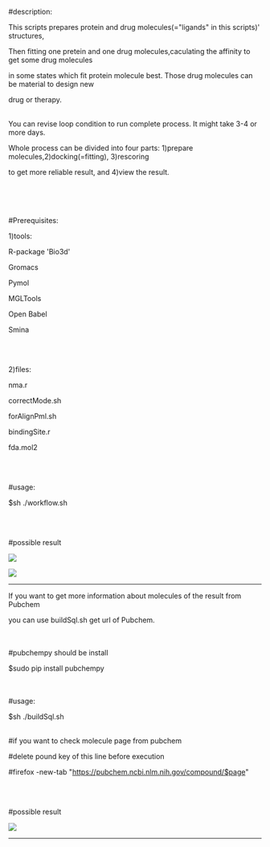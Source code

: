 
#description:                                                                                      
                                                                                                  
This scripts prepares protein and drug molecules(="ligands" in this scripts)' structures,         

Then fitting one pretein and one drug molecules,caculating the affinity to get some drug molecules

in some states which fit protein molecule best. Those drug molecules can be material to design new

drug or therapy.<br /><br />

You can revise loop condition to run complete process. It might take 3-4 or more days.

Whole process can be divided into four parts: 1)prepare molecules,2)docking(=fitting), 3)rescoring

to get more reliable result, and 4)view the result.

<br /><br /><br />


#Prerequisites:

1)tools:

R-package 'Bio3d'

Gromacs

Pymol

MGLTools

Open Babel

Smina

<br /><br />

2)files:

nma.r

correctMode.sh

forAlignPml.sh

bindingSite.r

fda.mol2

<br /><br />



#usage:


$sh ./workflow.sh

<br /><br />

#possible result

![](https://github.com/k-eeer/screening/blob/master/illustration/tf1Lig771.png)


![](https://github.com/k-eeer/screening/blob/master/illustration/tf1Lig771Far.png)

----------------------------------------------------------------------------------------------------------------------
If you want to get more information about molecules of the result from Pubchem

you can use buildSql.sh get url of Pubchem.

<br /><br />
#pubchempy should be install

$sudo pip install pubchempy

<br /><br />
#usage:

$sh ./buildSql.sh
<br /><br />

#if you want to check molecule page from pubchem

#delete pound key of this line before execution 

#firefox -new-tab "https://pubchem.ncbi.nlm.nih.gov/compound/$page"

<br /><br />

#possible result

![](https://github.com/k-eeer/screening/blob/master/illustration/buildSql.png)



----------------------------------------------------------------------------------------------------
